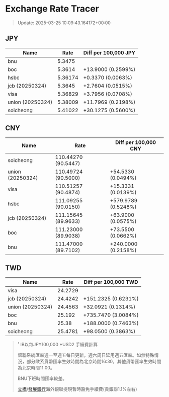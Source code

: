 # Exchange Rate Tracer

> Update: 2025-03-25 10:09:43.164172+00:00

## JPY

| Name             |    Rate | Diff per 100,000 JPY   |
|------------------|---------|------------------------|
| bnu              | 5.3475  |                        |
| boc              | 5.3614  | +13.9000 (0.2599%)     |
| hsbc             | 5.36174 | +0.3370 (0.0063%)      |
| jcb (20250324)   | 5.3645  | +2.7604 (0.0515%)      |
| visa             | 5.36829 | +3.7956 (0.0708%)      |
| union (20250324) | 5.38009 | +11.7969 (0.2198%)     |
| soicheong        | 5.41022 | +30.1275 (0.5600%)     |

## CNY

| Name             | Rate                | Diff per 100,000 CNY   |
|------------------|---------------------|------------------------|
| soicheong        | 110.44270	(90.5447) |                        |
| union (20250324) | 110.49724	(90.5000) | +54.5330 (0.0494%)     |
| visa             | 110.51257	(90.4874) | +15.3331 (0.0139%)     |
| hsbc             | 111.09255	(90.0150) | +579.9789 (0.5248%)    |
| jcb (20250324)   | 111.15645	(89.9633) | +63.9000 (0.0575%)     |
| boc              | 111.23000	(89.9038) | +73.5500 (0.0662%)     |
| bnu              | 111.47000	(89.7102) | +240.0000 (0.2158%)    |

## TWD

| Name             |    Rate | Diff per 100,000 TWD   |
|------------------|---------|------------------------|
| visa             | 24.2729 |                        |
| jcb (20250324)   | 24.4242 | +151.2325 (0.6231%)    |
| union (20250324) | 24.4563 | +32.0921 (0.1314%)     |
| boc              | 25.192  | +735.7470 (3.0084%)    |
| bnu              | 25.38   | +188.0000 (0.7463%)    |
| soicheong        | 25.4781 | +98.0500 (0.3863%)     |


> ¹ IB以每JPY100,000 +USD2 手續費計算
>
> 銀聯系統匯率週一至週五每日更新，週六周日延用週五匯率。如無特殊情況，部分歐系貨幣匯率生效時間為北京時間16:30，其他貨幣匯率生效時間為北京時間11:00。
>
> BNU下班時間匯率較差。
>
> [立橋](https://www.wlbank.com.mo/uploads/ueditor/file/20181211/1544536513900230.pdf)/[發展銀行](https://www.mdb.com.mo/Service_Charges_20230728.pdf)海外銀聯提現暫時豁免手續費(貴銀聯1.1%左右)

